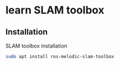 # learn SLAM toolbox


## Installation

SLAM toolbox installation

```sh
sudo apt install ros-melodic-slam-toolbox
```
